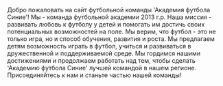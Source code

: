 Добро пожаловать на сайт футбольной команды 'Академия футбола Синие'! Мы - команда футбольной академии 2013 г.р. Наша миссия - развивать любовь к футболу у детей и помогать им достичь своих потенциальных возможностей на поле. Мы верим, что футбол - это не только игра, но и способ обучения, развития и роста. Мы предлагаем детям возможность играть в футбол, учиться и развиваться в дружественной и поддерживаемой среде. Мы гордимся нашими достижениями и продолжаем работать над тем, чтобы сделать 'Академию футбола Синие' лучшей командой в нашем регионе. Присоединяйтесь к нам и станьте частью нашей команды!